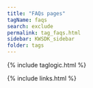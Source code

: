 ```yaml
---
title: "FAQs pages"
tagName: faqs
search: exclude
permalink: tag_faqs.html
sidebar: KWSDK_sidebar
folder: tags
---
```

{% include taglogic.html %} 

{% include links.html %} 
